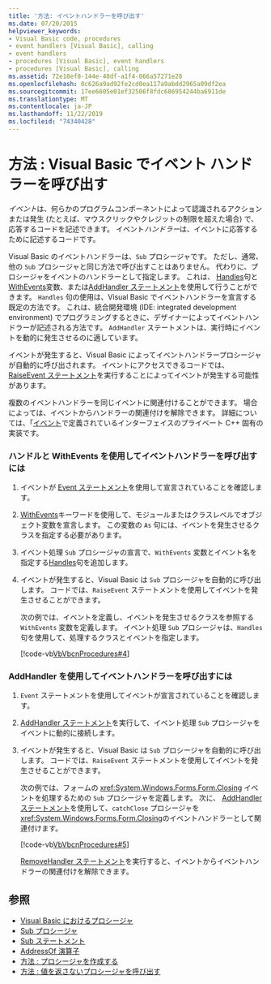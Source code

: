 ```yaml
---
title: '方法: イベントハンドラーを呼び出す'
ms.date: 07/20/2015
helpviewer_keywords:
- Visual Basic code, procedures
- event handlers [Visual Basic], calling
- event handlers
- procedures [Visual Basic], event handlers
- procedures [Visual Basic], calling
ms.assetid: 72e18ef8-144e-40df-a1f4-066a57271e28
ms.openlocfilehash: 0c626a9ad92fe2cd0ea117a9abdd2965a09df2ea
ms.sourcegitcommit: 17ee6605e01ef32506f8fdc686954244ba6911de
ms.translationtype: MT
ms.contentlocale: ja-JP
ms.lasthandoff: 11/22/2019
ms.locfileid: "74340428"
---
```

# <a name="how-to-call-an-event-handler-in-visual-basic"></a>方法 : Visual Basic でイベント ハンドラーを呼び出す

*イベント*は、何らかのプログラムコンポーネントによって認識されるアクションまたは発生 (たとえば、マウスクリックやクレジットの制限を超えた場合) で、応答するコードを記述できます。 イベント*ハンドラー*は、イベントに応答するために記述するコードです。

 Visual Basic のイベントハンドラーは、`Sub` プロシージャです。 ただし、通常、他の `Sub` プロシージャと同じ方法で呼び出すことはありません。 代わりに、プロシージャをイベントのハンドラーとして指定します。 これは、 [Handles](../../../language-reference/statements/handles-clause.md)句と[WithEvents](../../../language-reference/modifiers/withevents.md)変数、または[AddHandler ステートメント](../../../language-reference/statements/addhandler-statement.md)を使用して行うことができます。 `Handles` 句の使用は、Visual Basic でイベントハンドラーを宣言する既定の方法です。 これは、統合開発環境 (IDE: integrated development environment) でプログラミングするときに、デザイナーによってイベントハンドラーが記述される方法です。 `AddHandler` ステートメントは、実行時にイベントを動的に発生させるのに適しています。

 イベントが発生すると、Visual Basic によってイベントハンドラープロシージャが自動的に呼び出されます。 イベントにアクセスできるコードでは、 [RaiseEvent ステートメント](../../../language-reference/statements/raiseevent-statement.md)を実行することによってイベントが発生する可能性があります。

 複数のイベントハンドラーを同じイベントに関連付けることができます。 場合によっては、イベントからハンドラーの関連付けを解除できます。 詳細については、「[イベント](../events/index.md)で定義されているインターフェイスのプライベート C++ 固有の実装です。

### <a name="to-call-an-event-handler-using-handles-and-withevents"></a>ハンドルと WithEvents を使用してイベントハンドラーを呼び出すには

1. イベントが [Event ステートメント](../../../language-reference/statements/event-statement.md)を使用して宣言されていることを確認します。

2. [WithEvents](../../../language-reference/modifiers/withevents.md)キーワードを使用して、モジュールまたはクラスレベルでオブジェクト変数を宣言します。 この変数の `As` 句には、イベントを発生させるクラスを指定する必要があります。

3. イベント処理 `Sub` プロシージャの宣言で、`WithEvents` 変数とイベント名を指定する[Handles](../../../language-reference/statements/handles-clause.md)句を追加します。

4. イベントが発生すると、Visual Basic は `Sub` プロシージャを自動的に呼び出します。 コードでは、`RaiseEvent` ステートメントを使用してイベントを発生させることができます。

     次の例では、イベントを定義し、イベントを発生させるクラスを参照する `WithEvents` 変数を定義します。 イベント処理 `Sub` プロシージャは、`Handles` 句を使用して、処理するクラスとイベントを指定します。

     [!code-vb[VbVbcnProcedures#4](~/samples/snippets/visualbasic/VS_Snippets_VBCSharp/VbVbcnProcedures/VB/Class1.vb#4)]

### <a name="to-call-an-event-handler-using-addhandler"></a>AddHandler を使用してイベントハンドラーを呼び出すには

1. `Event` ステートメントを使用してイベントが宣言されていることを確認します。

2. [AddHandler ステートメント](../../../language-reference/statements/addhandler-statement.md)を実行して、イベント処理 `Sub` プロシージャをイベントに動的に接続します。

3. イベントが発生すると、Visual Basic は `Sub` プロシージャを自動的に呼び出します。 コードでは、`RaiseEvent` ステートメントを使用してイベントを発生させることができます。

     次の例では、フォームの <xref:System.Windows.Forms.Form.Closing> イベントを処理するための `Sub` プロシージャを定義します。 次に、 [AddHandler ステートメント](../../../language-reference/statements/addhandler-statement.md)を使用して、`catchClose` プロシージャを <xref:System.Windows.Forms.Form.Closing>のイベントハンドラーとして関連付けます。

     [!code-vb[VbVbcnProcedures#5](~/samples/snippets/visualbasic/VS_Snippets_VBCSharp/VbVbcnProcedures/VB/Class1.vb#5)]

     [RemoveHandler ステートメント](../../../language-reference/statements/removehandler-statement.md)を実行すると、イベントからイベントハンドラーの関連付けを解除できます。

## <a name="see-also"></a>参照

- [Visual Basic におけるプロシージャ](index.md)
- [Sub プロシージャ](sub-procedures.md)
- [Sub ステートメント](../../../language-reference/statements/sub-statement.md)
- [AddressOf 演算子](../../../language-reference/operators/addressof-operator.md)
- [方法 : プロシージャを作成する](how-to-create-a-procedure.md)
- [方法 : 値を返さないプロシージャを呼び出す](how-to-call-a-procedure-that-does-not-return-a-value.md)
